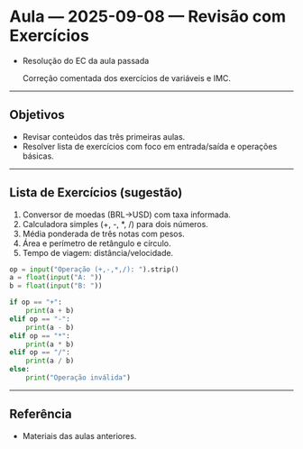# Aula — 2025-09-08 — Revisão com Exercícios

- Resolução do EC da aula passada

  Correção comentada dos exercícios de variáveis e IMC.

---

## Objetivos

- Revisar conteúdos das três primeiras aulas.
- Resolver lista de exercícios com foco em entrada/saída e operações básicas.

---

## Lista de Exercícios (sugestão)

1. Conversor de moedas (BRL->USD) com taxa informada.
2. Calculadora simples (+, -, *, /) para dois números.
3. Média ponderada de três notas com pesos.
4. Área e perímetro de retângulo e círculo.
5. Tempo de viagem: distância/velocidade.

```python
op = input("Operação (+,-,*,/): ").strip()
a = float(input("A: "))
b = float(input("B: "))

if op == "+":
    print(a + b)
elif op == "-":
    print(a - b)
elif op == "*":
    print(a * b)
elif op == "/":
    print(a / b)
else:
    print("Operação inválida")
```

---

## Referência

- Materiais das aulas anteriores.


